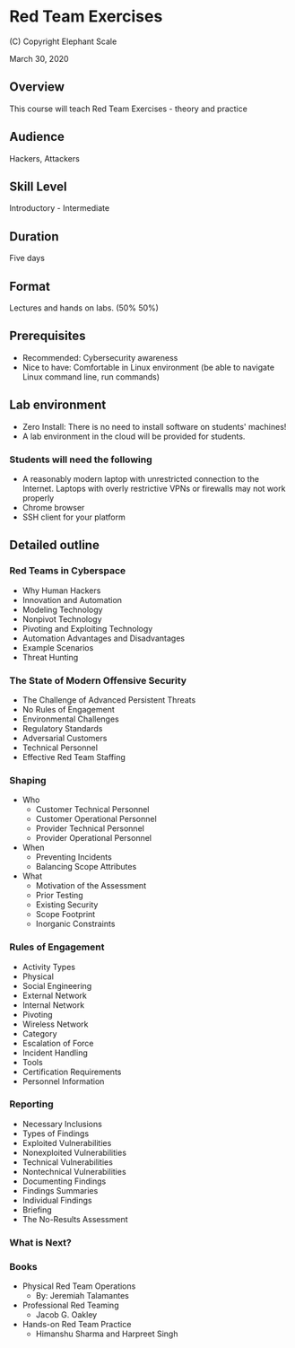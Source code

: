 # Red Team Exercises  

(C) Copyright Elephant Scale

March 30, 2020

## Overview
This course will teach Red Team Exercises - theory and practice 

## Audience
Hackers, Attackers

## Skill Level
Introductory - Intermediate

## Duration
Five days

## Format
Lectures and hands on labs. (50%   50%)

## Prerequisites
* Recommended: Cybersecurity awareness
* Nice to have: Comfortable in Linux environment (be able to navigate Linux command line, run commands)


## Lab environment
* Zero Install: There is no need to install software on students' machines! 
* A lab environment in the cloud will be provided for students.

### Students will need the following
* A reasonably modern laptop with unrestricted connection to the Internet. Laptops with overly restrictive VPNs or firewalls may not work properly
* Chrome browser 
* SSH client for your platform
 
## Detailed outline
    
### Red Teams in Cyberspace
* Why Human Hackers
* Innovation and Automation
* Modeling Technology
* Nonpivot Technology
* Pivoting and Exploiting Technology
* Automation Advantages and Disadvantages
* Example Scenarios
* Threat Hunting
    
### The State of Modern Offensive Security
   
* The Challenge of Advanced Persistent Threats
* No Rules of Engagement
* Environmental Challenges
* Regulatory Standards
* Adversarial Customers
* Technical Personnel
* Effective Red Team Staffing        

### Shaping
* Who
    * Customer Technical Personnel
    * Customer Operational Personnel
    * Provider Technical Personnel
    * Provider Operational Personnel
* When
    * Preventing Incidents
    * Balancing Scope Attributes
* What
    * Motivation of the Assessment
    * Prior Testing
    * Existing Security
    * Scope Footprint
    * Inorganic Constraints    
        
### Rules of Engagement
* Activity Types
* Physical
* Social Engineering
* External Network
* Internal Network
* Pivoting
* Wireless Network
* Category
* Escalation of Force
* Incident Handling
* Tools
* Certification Requirements
* Personnel Information        
    
### Reporting
* Necessary Inclusions
* Types of Findings
* Exploited Vulnerabilities
* Nonexploited Vulnerabilities
* Technical Vulnerabilities
* Nontechnical Vulnerabilities
* Documenting Findings
* Findings Summaries
* Individual Findings
* Briefing
* The No-Results Assessment

### What is Next?        

### Books
* Physical Red Team Operations 
    * By: Jeremiah Talamantes
* Professional Red Teaming 
    * Jacob G. Oakley
* Hands-on Red Team Practice
    * Himanshu Sharma and Harpreet Singh    